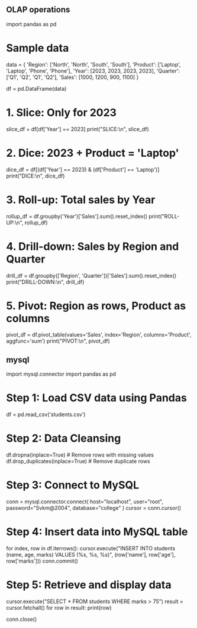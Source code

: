 ## OLAP operations

import pandas as pd

# Sample data
data = {
    'Region': ['North', 'North', 'South', 'South'],
    'Product': ['Laptop', 'Laptop', 'Phone', 'Phone'],
    'Year': [2023, 2023, 2023, 2023],
    'Quarter': ['Q1', 'Q2', 'Q1', 'Q2'],
    'Sales': [1000, 1200, 900, 1100]
}

df = pd.DataFrame(data)

# 1. Slice: Only for 2023
slice_df = df[df['Year'] == 2023]
print("SLICE:\n", slice_df)

# 2. Dice: 2023 + Product = 'Laptop'
dice_df = df[(df['Year'] == 2023) & (df['Product'] == 'Laptop')]
print("DICE:\n", dice_df)

# 3. Roll-up: Total sales by Year
rollup_df = df.groupby('Year')['Sales'].sum().reset_index()
print("ROLL-UP:\n", rollup_df)

# 4. Drill-down: Sales by Region and Quarter
drill_df = df.groupby(['Region', 'Quarter'])['Sales'].sum().reset_index()
print("DRILL-DOWN:\n", drill_df)

# 5. Pivot: Region as rows, Product as columns
pivot_df = df.pivot_table(values='Sales', index='Region', columns='Product', aggfunc='sum')
print("PIVOT:\n", pivot_df)





## mysql
import mysql.connector
import pandas as pd

# Step 1: Load CSV data using Pandas
df = pd.read_csv('students.csv')

# Step 2: Data Cleansing
df.dropna(inplace=True)  # Remove rows with missing values
df.drop_duplicates(inplace=True)  # Remove duplicate rows

# Step 3: Connect to MySQL
conn = mysql.connector.connect(
    host="localhost",
    user="root",
    password="Svkm@2004",
    database="college"
)
cursor = conn.cursor()

# Step 4: Insert data into MySQL table
for index, row in df.iterrows():
    cursor.execute("INSERT INTO students (name, age, marks) VALUES (%s, %s, %s)", 
                   (row['name'], row['age'], row['marks']))
conn.commit()

# Step 5: Retrieve and display data
cursor.execute("SELECT * FROM students WHERE marks > 75")
result = cursor.fetchall()
for row in result:
    print(row)

conn.close()

